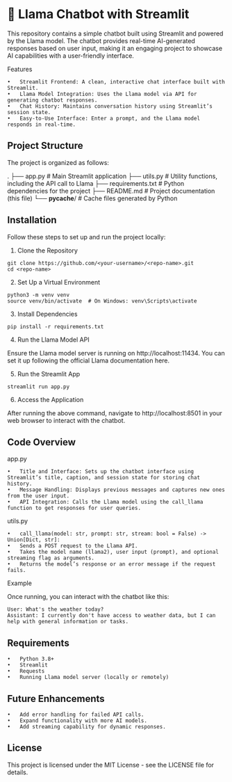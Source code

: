 # 💬 Llama Chatbot with Streamlit

This repository contains a simple chatbot built using Streamlit and powered by the Llama model. The chatbot provides real-time AI-generated responses based on user input, making it an engaging project to showcase AI capabilities with a user-friendly interface.

Features

	•	Streamlit Frontend: A clean, interactive chat interface built with Streamlit.
	•	Llama Model Integration: Uses the Llama model via API for generating chatbot responses.
	•	Chat History: Maintains conversation history using Streamlit’s session state.
	•	Easy-to-Use Interface: Enter a prompt, and the Llama model responds in real-time.

## Project Structure
The project is organized as follows:

.
├── app.py               # Main Streamlit application
├── utils.py             # Utility functions, including the API call to Llama
├── requirements.txt     # Python dependencies for the project
├── README.md            # Project documentation (this file)
└── __pycache__/         # Cache files generated by Python


## Installation

Follow these steps to set up and run the project locally:

1. Clone the Repository
```
git clone https://github.com/<your-username>/<repo-name>.git
cd <repo-name>
```
2. Set Up a Virtual Environment
```
python3 -m venv venv
source venv/bin/activate  # On Windows: venv\Scripts\activate
```

3. Install Dependencies
```
pip install -r requirements.txt
```

4. Run the Llama Model API

Ensure the Llama model server is running on http://localhost:11434. You can set it up following the official Llama documentation here.

5. Run the Streamlit App
```
streamlit run app.py
```

6. Access the Application

After running the above command, navigate to http://localhost:8501 in your web browser to interact with the chatbot.

## Code Overview

app.py

	•	Title and Interface: Sets up the chatbot interface using Streamlit’s title, caption, and session state for storing chat history.
	•	Message Handling: Displays previous messages and captures new ones from the user input.
	•	API Integration: Calls the Llama model using the call_llama function to get responses for user queries.

utils.py

	•	call_llama(model: str, prompt: str, stream: bool = False) -> Union[Dict, str]:
	•	Sends a POST request to the Llama API.
	•	Takes the model name (llama2), user input (prompt), and optional streaming flag as arguments.
	•	Returns the model’s response or an error message if the request fails.

Example

Once running, you can interact with the chatbot like this:

```
User: What's the weather today?
Assistant: I currently don't have access to weather data, but I can help with general information or tasks.
```

## Requirements

	•	Python 3.8+
	•	Streamlit
	•	Requests
	•	Running Llama model server (locally or remotely)

## Future Enhancements

	•	Add error handling for failed API calls.
	•	Expand functionality with more AI models.
	•	Add streaming capability for dynamic responses.

## License

This project is licensed under the MIT License - see the LICENSE file for details.